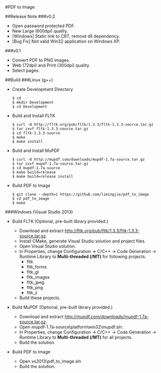 #PDF to Image

##Release Note
###v0.2
- Open password protected PDF.
- New Large (600dpi) quality.
- [Windows] Static link to CRT, remove dll dependency.
- [Bug Fix] Not valid Win32 application on Windows XP.

###v0.1
- Convert PDF to PNG images.
- Web (72dpi) and Print (300dpi) quality.
- Select pages.

##Build
###Linux (g++)
- Create Development Directory
  ```console
  $ cd
  $ mkdir Development
  $ cd Development
  ```

- Build and Install FLTK
  ```console
  $ curl -O http://fltk.org/pub/fltk/1.3.3/fltk-1.3.3-source.tar.gz
  $ tar zxvf fltk-1.3.3-source.tar.gz
  $ cd fltk-1.3.3-source
  $ make
  $ make install
  ```

- Build and Install MuPDF
  ```console
  $ curl -O http://mupdf.com/downloads/mupdf-1.7a-source.tar.gz
  $ tar zxvf mupdf-1.7a-source.tar.gz
  $ cd mupdf-1.7a-source
  $ make build=release
  $ make build=release install
  ```

- Build PDF to Image
  ```console
  $ git clone --depth=1 https://github.com/limingjie/pdf_to_image
  $ cd pdf_to_image
  $ make
  ```

###Windows (Visual Studio 2013)
- Build FLTK (Optional, pre-built library provided.)
  - Download and extract http://fltk.org/pub/fltk/1.3.3/fltk-1.3.3-source.tar.gz.
  - Install CMake, generate Visual Studio solution and project files.
  - Open Visual Studio solution.
  - In Properties, change Configuration -> C/C++ -> Code Generation ->
  Runtime Library to **Multi-threaded (/MT)** for following projects.
    - fltk
    - fltk_forms
    - fltk_gl
    - fltk_images
    - fltk_jpeg
    - fltk_png
    - fltk_z
  - Build these projects.

- Build MuPDF (Optional, pre-built library provided.)
  - Download and extract http://mupdf.com/downloads/mupdf-1.7a-source.tar.gz.
  - Open mupdf-1.7a-source\platform\win32\mupdf.sln.
  - In Properties, change Configuration -> C/C++ -> Code Generation ->
  Runtime Library to **Multi-threaded (/MT)** for all projects.
  - Build the solution.

- Build PDF to Image
  - Open vs2013\pdf_to_image.sln
  - Build the solution.
